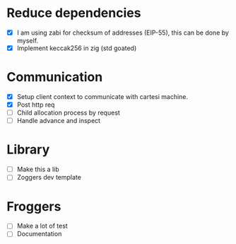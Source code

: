 # Reduce dependencies
  - [x] I am using zabi for checksum of addresses (EIP-55), this can be done by myself.
  - [x] Implement keccak256 in zig (std goated)

# Communication
  - [x] Setup client context to communicate with cartesi machine.
  - [x] Post http req
  - [ ] Child allocation process by request
  - [ ] Handle advance and inspect
 
# Library
  - [ ] Make this a lib
  - [ ] Zoggers dev template

# Froggers
  - [ ] Make a lot of test
  - [ ] Documentation
